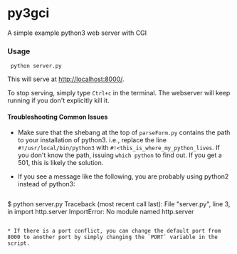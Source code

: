 # py3gci
A simple example python3 web server with CGI

### Usage

```
 python server.py
```

This will serve at [http://localhost:8000/](http://localhost:8000/).

To stop serving, simply type `Ctrl+c` in the terminal. The webserver will keep running if you don't explicitly kill it.

#### Troubleshooting Common Issues

* Make sure that the shebang at the top of `parseForm.py` contains the path to your installation of python3.
i.e., replace the line `#!/usr/local/bin/python3` with `#!<this_is_where_my_python_lives`. If you don't know the path, issuing `which python` to find out. If you get a 501, this is likely the solution.

* If you see a message like the following, you are probably using python2 instead of python3:

  ```
$ python server.py
Traceback (most recent call last):
  File "server.py", line 3, in <module>
    import http.server
ImportError: No module named http.server
```

* If there is a port conflict, you can change the default port from 8000 to another port by simply changing the `PORT` variable in the script.
